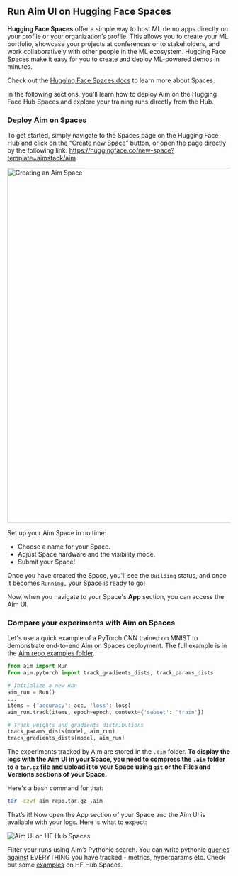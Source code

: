 ## Run Aim UI on Hugging Face Spaces

**Hugging Face Spaces** offer a simple way to host ML demo apps directly on your profile or your organization’s profile. This allows you to create your ML portfolio, showcase your projects at conferences or to stakeholders, and work collaboratively with other people in the ML ecosystem.
Hugging Face Spaces make it easy for you to create and deploy ML-powered demos in minutes.

Check out the [Hugging Face Spaces docs](https://huggingface.co/docs/hub/spaces-overview) to learn more about Spaces.

In the following sections, you'll learn how to deploy Aim on the Hugging Face Hub Spaces and explore your training runs directly from the Hub.

### Deploy Aim on Spaces

To get started, simply navigate to the Spaces page on the Hugging Face Hub and click on the “Create new Space” button, or open the page directly by the following link: https://huggingface.co/new-space?template=aimstack/aim

<img src="https://user-images.githubusercontent.com/23078323/231592155-869148a0-9a92-475f-8ebe-34d4deb2abc2.png" alt="Creating an Aim Space" width=800 />

Set up your Aim Space in no time:
- Choose a name for your Space.
- Adjust Space hardware and the visibility mode.
- Submit your Space!

Once you have created the Space, you'll see the `Building` status, and once it becomes `Running,` your Space is ready to go!

Now, when you navigate to your Space's **App** section, you can access the Aim UI.

### Compare your experiments with Aim on Spaces

Let's use a quick example of a PyTorch CNN trained on MNIST to demonstrate end-to-end Aim on Spaces deployment.
The full example is in the [Aim repo examples folder](https://github.com/aimhubio/aim/blob/main/examples/pytorch_track.py).

```python
from aim import Run
from aim.pytorch import track_gradients_dists, track_params_dists

# Initialize a new Run
aim_run = Run()
...
items = {'accuracy': acc, 'loss': loss}
aim_run.track(items, epoch=epoch, context={'subset': 'train'})

# Track weights and gradients distributions
track_params_dists(model, aim_run)
track_gradients_dists(model, aim_run)
```

The experiments tracked by Aim are stored in the `.aim` folder. **To display the logs with the Aim UI in your Space, you need to compress the `.aim` folder to a `tar.gz` file and upload it to your Space using `git` or the Files and Versions sections of your Space.**

Here's a bash command for that:

```bash
tar -czvf aim_repo.tar.gz .aim
```

That’s it! Now open the App section of your Space and the Aim UI is available with your logs.
Here is what to expect:

![Aim UI on HF Hub Spaces](https://user-images.githubusercontent.com/23078323/232034340-0ba3ebbf-0374-4b14-ba80-1d36162fc994.png)

Filter your runs using Aim’s Pythonic search. You can write pythonic [queries against](https://aimstack.readthedocs.io/en/latest/using/search.html) EVERYTHING you have tracked - metrics, hyperparams etc. Check out some [examples](https://huggingface.co/aimstack) on HF Hub Spaces.
